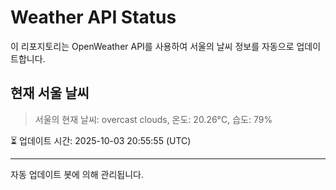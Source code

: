 
# Weather API Status

이 리포지토리는 OpenWeather API를 사용하여 서울의 날씨 정보를 자동으로 업데이트합니다.

## 현재 서울 날씨
> 서울의 현재 날씨: overcast clouds, 온도: 20.26°C, 습도: 79%

⏳ 업데이트 시간: 2025-10-03 20:55:55 (UTC)

---
자동 업데이트 봇에 의해 관리됩니다.
